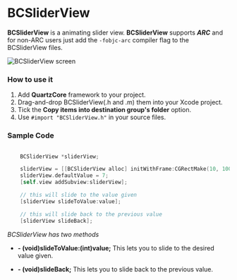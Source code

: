# BCSliderView #

**BCSliderView** is a animating slider view.
**BCSliderView** supports ***ARC*** and for non-ARC users just add the `-fobjc-arc` compiler flag to the BCSliderView files.

![BCSliderView screen](https://raw.github.com/07cs07/BCSliderView/master/ScreenShot.png)

### How to use it

1. Add **QuartzCore** framework to your project.
2. Drag-and-drop BCSliderView(.h and .m) them into your Xcode project.
3. Tick the **Copy items into destination group's folder** option.
4. Use `#import "BCSliderView.h"` in  your source files.

### Sample Code
	
```objective-c

    BCSliderView *sliderView;

    sliderView = [[BCSliderView alloc] initWithFrame:CGRectMake(10, 100, 100, 100)];
    sliderView.defaultValue = 7;
    [self.view addSubview:sliderView];

	// this will slide to the value given
    [sliderView slideToValue:value]; 

	// this will slide back to the previous value
    [sliderView slideBack]; 
```

*BCSliderView has two methods*

- **- (void)slideToValue:(int)value;** This lets you to slide to the desired value given.

- **- (void)slideBack;** This lets you to slide back to the previous value.

 
